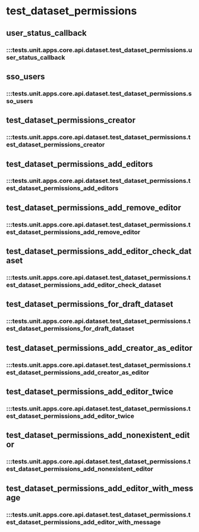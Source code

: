 # test_dataset_permissions

## user_status_callback

### :::tests.unit.apps.core.api.dataset.test_dataset_permissions.user_status_callback

## sso_users

### :::tests.unit.apps.core.api.dataset.test_dataset_permissions.sso_users

## test_dataset_permissions_creator

### :::tests.unit.apps.core.api.dataset.test_dataset_permissions.test_dataset_permissions_creator

## test_dataset_permissions_add_editors

### :::tests.unit.apps.core.api.dataset.test_dataset_permissions.test_dataset_permissions_add_editors

## test_dataset_permissions_add_remove_editor

### :::tests.unit.apps.core.api.dataset.test_dataset_permissions.test_dataset_permissions_add_remove_editor

## test_dataset_permissions_add_editor_check_dataset

### :::tests.unit.apps.core.api.dataset.test_dataset_permissions.test_dataset_permissions_add_editor_check_dataset

## test_dataset_permissions_for_draft_dataset

### :::tests.unit.apps.core.api.dataset.test_dataset_permissions.test_dataset_permissions_for_draft_dataset

## test_dataset_permissions_add_creator_as_editor

### :::tests.unit.apps.core.api.dataset.test_dataset_permissions.test_dataset_permissions_add_creator_as_editor

## test_dataset_permissions_add_editor_twice

### :::tests.unit.apps.core.api.dataset.test_dataset_permissions.test_dataset_permissions_add_editor_twice

## test_dataset_permissions_add_nonexistent_editor

### :::tests.unit.apps.core.api.dataset.test_dataset_permissions.test_dataset_permissions_add_nonexistent_editor

## test_dataset_permissions_add_editor_with_message

### :::tests.unit.apps.core.api.dataset.test_dataset_permissions.test_dataset_permissions_add_editor_with_message

